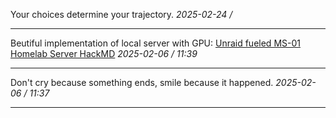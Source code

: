 
Your choices determine your trajectory. 
*2025-02-24 /* 

---

Beutiful implementation of local server with GPU: [Unraid fueled MS-01 Homelab Server HackMD](https://hackmd.io/@reneil1337/homelab) 
*2025-02-06 /* *11:39*

---

Don't cry because something ends, smile because it happened. 
*2025-02-06 /* *11:37*

---
